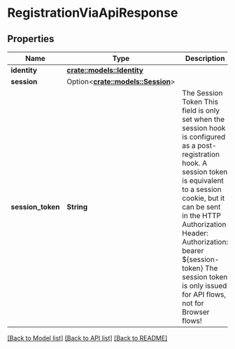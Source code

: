 # RegistrationViaApiResponse

## Properties

Name | Type | Description | Notes
------------ | ------------- | ------------- | -------------
**identity** | [**crate::models::Identity**](identity.md) |  | 
**session** | Option<[**crate::models::Session**](session.md)> |  | [optional]
**session_token** | **String** | The Session Token  This field is only set when the session hook is configured as a post-registration hook.  A session token is equivalent to a session cookie, but it can be sent in the HTTP Authorization Header:  Authorization: bearer ${session-token}  The session token is only issued for API flows, not for Browser flows! | 

[[Back to Model list]](../README.md#documentation-for-models) [[Back to API list]](../README.md#documentation-for-api-endpoints) [[Back to README]](../README.md)


